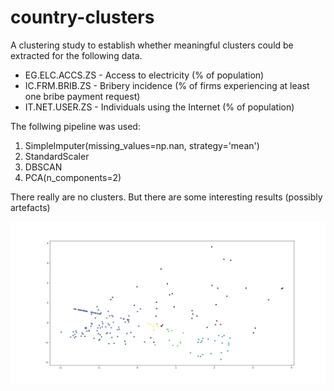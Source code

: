 # country-clusters

A clustering study to establish whether meaningful clusters could be extracted for the following data.

* EG.ELC.ACCS.ZS - Access to electricity (% of population)
* IC.FRM.BRIB.ZS - Bribery incidence (% of firms experiencing at least one bribe payment request)
* IT.NET.USER.ZS - Individuals using the Internet (% of population)

The follwing pipeline was used:
1. SimpleImputer(missing_values=np.nan, strategy='mean')
1. StandardScaler
1. DBSCAN
1. PCA(n_components=2)

There really are no clusters. But there are some interesting results (possibly artefacts)

![Sample Table](all_countries_unlabled.png?raw=true "All Countries - unlabled")

